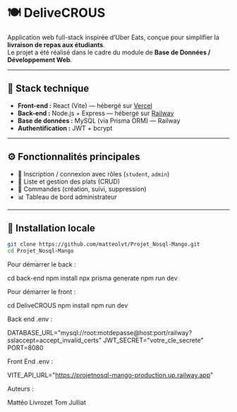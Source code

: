 # 🍽️ DeliveCROUS

Application web full-stack inspirée d’Uber Eats, conçue pour simplifier la **livraison de repas aux étudiants**.  
Le projet a été réalisé dans le cadre du module de **Base de Données / Développement Web**.

---

## 🚀 Stack technique

- **Front-end :** React (Vite) — hébergé sur [Vercel](https://projet-nosql-mango.vercel.app)
- **Back-end :** Node.js + Express — hébergé sur [Railway](https://projetnosql-mango-production.up.railway.app)
- **Base de données :** MySQL (via Prisma ORM) — Railway
- **Authentification :** JWT + bcrypt

---

## ⚙️ Fonctionnalités principales

- 👤 Inscription / connexion avec rôles (`student`, `admin`)
- 🍔 Liste et gestion des plats (CRUD)
- 🧾 Commandes (création, suivi, suppression)
- 📊 Tableau de bord administrateur

---

## 🔧 Installation locale

```bash
git clone https://github.com/matteolvt/Projet_Nosql-Mango.git
cd Projet_Nosql-Mango
```

Pour démarrer le back :

cd back-end
npm install
npx prisma generate
npm run dev

Pour démarrer le front :

cd DeliveCROUS
npm install
npm run dev

Back end .env :

DATABASE_URL="mysql://root:motdepasse@host:port/railway?sslaccept=accept_invalid_certs"
JWT_SECRET="votre_cle_secrete"
PORT=8080

Front End .env :

VITE_API_URL="https://projetnosql-mango-production.up.railway.app"

Auteurs :

Mattéo Livrozet
Tom Julliat
